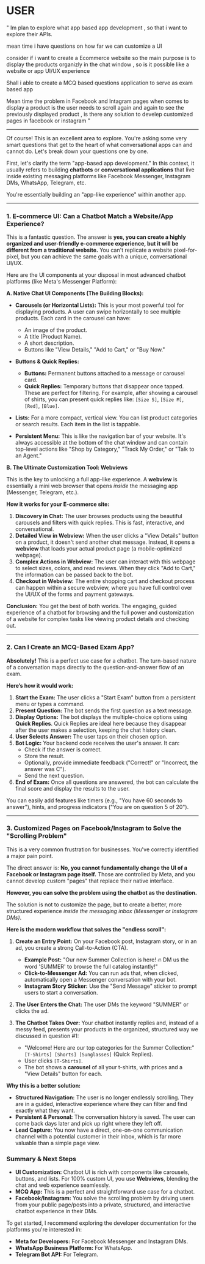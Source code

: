 # USER 
"
Im plan to explore what app based app development , so that i want to explore their APIs.

mean time i have questions on how far we can customize a UI

consider if i want to create a Ecommerce website so the main purpose is to display the products organizly in the chat window , so is it possible like a website or app UI/UX experience

Shall i able to create a MCQ based questions application to serve as exam based app

Mean time the problem in Facebook and Intagram pages when comes to display a product is the user needs to scroll again and again to see the previously displayed product , is there any solution to develep customized pages in facebook or instagram
"

---

Of course! This is an excellent area to explore. You're asking some very smart questions that get to the heart of what conversational apps can and cannot do. Let's break down your questions one by one.

First, let's clarify the term "app-based app development." In this context, it usually refers to building **chatbots** or **conversational applications** that live inside existing messaging platforms like Facebook Messenger, Instagram DMs, WhatsApp, Telegram, etc.

You're essentially building an "app-like experience" within another app.

---

### 1. E-commerce UI: Can a Chatbot Match a Website/App Experience?

This is a fantastic question. The answer is **yes, you can create a highly organized and user-friendly e-commerce experience, but it will be different from a traditional website.** You can't replicate a website pixel-for-pixel, but you can achieve the same goals with a unique, conversational UI/UX.

Here are the UI components at your disposal in most advanced chatbot platforms (like Meta's Messenger Platform):

**A. Native Chat UI Components (The Building Blocks):**

*   **Carousels (or Horizontal Lists):** This is your most powerful tool for displaying products. A user can swipe horizontally to see multiple products. Each card in the carousel can have:
    *   An image of the product.
    *   A title (Product Name).
    *   A short description.
    *   Buttons like "View Details," "Add to Cart," or "Buy Now."
    

*   **Buttons & Quick Replies:**
    *   **Buttons:** Permanent buttons attached to a message or carousel card.
    *   **Quick Replies:** Temporary buttons that disappear once tapped. These are perfect for filtering. For example, after showing a carousel of shirts, you can present quick replies like: `[Size S]`, `[Size M]`, `[Red]`, `[Blue]`.
    

*   **Lists:** For a more compact, vertical view. You can list product categories or search results. Each item in the list is tappable.

*   **Persistent Menu:** This is like the navigation bar of your website. It's always accessible at the bottom of the chat window and can contain top-level actions like "Shop by Category," "Track My Order," or "Talk to an Agent."

**B. The Ultimate Customization Tool: Webviews**

This is the key to unlocking a full app-like experience. A **webview** is essentially a mini web browser that opens *inside* the messaging app (Messenger, Telegram, etc.).

**How it works for your E-commerce site:**

1.  **Discovery in Chat:** The user browses products using the beautiful carousels and filters with quick replies. This is fast, interactive, and conversational.
2.  **Detailed View in Webview:** When the user clicks a "View Details" button on a product, it doesn't send another chat message. Instead, it opens a **webview** that loads your actual product page (a mobile-optimized webpage).
3.  **Complex Actions in Webview:** The user can interact with this webpage to select sizes, colors, and read reviews. When they click "Add to Cart," the information can be passed back to the bot.
4.  **Checkout in Webview:** The entire shopping cart and checkout process can happen within a secure webview, where you have full control over the UI/UX of the forms and payment gateways.

**Conclusion:** You get the best of both worlds. The engaging, guided experience of a chatbot for browsing and the full power and customization of a website for complex tasks like viewing product details and checking out.

---

### 2. Can I Create an MCQ-Based Exam App?

**Absolutely!** This is a perfect use case for a chatbot. The turn-based nature of a conversation maps directly to the question-and-answer flow of an exam.

**Here’s how it would work:**

1.  **Start the Exam:** The user clicks a "Start Exam" button from a persistent menu or types a command.
2.  **Present Question:** The bot sends the first question as a text message.
3.  **Display Options:** The bot displays the multiple-choice options using **Quick Replies**. Quick Replies are ideal here because they disappear after the user makes a selection, keeping the chat history clean.
4.  **User Selects Answer:** The user taps on their chosen option.
5.  **Bot Logic:** Your backend code receives the user's answer. It can:
    *   Check if the answer is correct.
    *   Store the result.
    *   Optionally, provide immediate feedback ("Correct!" or "Incorrect, the answer was C").
    *   Send the next question.
6.  **End of Exam:** Once all questions are answered, the bot can calculate the final score and display the results to the user.

You can easily add features like timers (e.g., "You have 60 seconds to answer"), hints, and progress indicators ("You are on question 5 of 20").

---

### 3. Customized Pages on Facebook/Instagram to Solve the "Scrolling Problem"

This is a very common frustration for businesses. You've correctly identified a major pain point.

The direct answer is: **No, you cannot fundamentally change the UI of a Facebook or Instagram page itself.** Those are controlled by Meta, and you cannot develop custom "pages" that replace their native interface.

**However, you can solve the problem using the chatbot as the destination.**

The solution is not to customize the page, but to create a better, more structured experience *inside the messaging inbox (Messenger or Instagram DMs)*.

**Here is the modern workflow that solves the "endless scroll":**

1.  **Create an Entry Point:** On your Facebook post, Instagram story, or in an ad, you create a strong Call-to-Action (CTA).
    *   **Example Post:** "Our new Summer Collection is here! 🔥 DM us the word 'SUMMER' to browse the full catalog instantly!"
    *   **Click-to-Messenger Ad:** You can run ads that, when clicked, automatically open a Messenger conversation with your bot.
    *   **Instagram Story Sticker:** Use the "Send Message" sticker to prompt users to start a conversation.

2.  **The User Enters the Chat:** The user DMs the keyword "SUMMER" or clicks the ad.

3.  **The Chatbot Takes Over:** Your chatbot instantly replies and, instead of a messy feed, presents your products in the organized, structured way we discussed in question #1:
    *   "Welcome! Here are our top categories for the Summer Collection:" `[T-Shirts] [Shorts] [Sunglasses]` (Quick Replies).
    *   User clicks `[T-Shirts]`.
    *   The bot shows a **carousel** of all your t-shirts, with prices and a "View Details" button for each.

**Why this is a better solution:**

*   **Structured Navigation:** The user is no longer endlessly scrolling. They are in a guided, interactive experience where they can filter and find exactly what they want.
*   **Persistent & Personal:** The conversation history is saved. The user can come back days later and pick up right where they left off.
*   **Lead Capture:** You now have a direct, one-on-one communication channel with a potential customer in their inbox, which is far more valuable than a simple page view.

### Summary & Next Steps

*   **UI Customization:** Chatbot UI is rich with components like carousels, buttons, and lists. For 100% custom UI, you use **Webviews**, blending the chat and web experience seamlessly.
*   **MCQ App:** This is a perfect and straightforward use case for a chatbot.
*   **Facebook/Instagram:** You solve the scrolling problem by driving users from your public page/posts into a private, structured, and interactive chatbot experience in their DMs.

To get started, I recommend exploring the developer documentation for the platforms you're interested in:

*   **Meta for Developers:** For Facebook Messenger and Instagram DMs.
*   **WhatsApp Business Platform:** For WhatsApp.
*   **Telegram Bot API:** For Telegram.